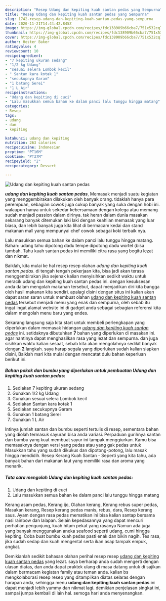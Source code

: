 ```yaml
---
description: "Resep Udang dan kepiting kuah santan pedas yang Sempurna"
title: "Resep Udang dan kepiting kuah santan pedas yang Sempurna"
slug: 1742-resep-udang-dan-kepiting-kuah-santan-pedas-yang-sempurna
date: 2020-11-21T14:44:42.845Z
image: https://img-global.cpcdn.com/recipes/fdc138909b66cba7/751x532cq70/udang-dan-kepiting-kuah-santan-pedas-foto-resep-utama.jpg
thumbnail: https://img-global.cpcdn.com/recipes/fdc138909b66cba7/751x532cq70/udang-dan-kepiting-kuah-santan-pedas-foto-resep-utama.jpg
cover: https://img-global.cpcdn.com/recipes/fdc138909b66cba7/751x532cq70/udang-dan-kepiting-kuah-santan-pedas-foto-resep-utama.jpg
author: Hester Baker
ratingvalue: 4
reviewcount: 10
recipeingredient:
- "7 kepiting ukuran sedang"
- "1/2 kg Udang"
- "sesuai selera Lombok kecil"
- " Santan kara kotak 1"
- "secukupnya Garam"
- "1 batang Serei"
- "1 L Air"
recipeinstructions:
- "Udang dan kepiting di cuci"
- "Lalu masukkan semua bahan ke dalam panci lalu tunggu hingga matang"
categories:
- Resep
tags:
- udang
- dan
- kepiting

katakunci: udang dan kepiting 
nutrition: 263 calories
recipecuisine: Indonesian
preptime: "PT16M"
cooktime: "PT37M"
recipeyield: "2"
recipecategory: Dessert

---
```



![Udang dan kepiting kuah santan pedas](https://img-global.cpcdn.com/recipes/fdc138909b66cba7/751x532cq70/udang-dan-kepiting-kuah-santan-pedas-foto-resep-utama.jpg)

<b><i>udang dan kepiting kuah santan pedas</i></b>, Memasak menjadi suatu kegiatan yang menggembirakan dilakukan oleh banyak orang. tidaklah hanya para perempuan, sebagian cowok juga cukup banyak yang suka dengan hobi ini. walaupun hanya untuk sekedar kebersamaan dengan kolega atau memang sudah menjadi passion dalam dirinya. tak heran dalam dunia masakan sekarang banyak ditemukan laki laki dengan keahlian memasak yang luar biasa, dan lebih banyak juga kita lihat di bermacam kedai dan stand makanan mall yang mempunyai chef cowok sebagai koki terbaik nya.

Lalu masukkan semua bahan ke dalam panci lalu tunggu hingga matang. Bahan: udang tahu dipotong dadu tempe dipotong dadu wortel (bisa tambah. Tahu kuah santan pedas ini memiliki citra rasa yang begitu lezat dan nikmat.

Baiklah, kita mulai ke hal resep resep olahan <i>udang dan kepiting kuah santan pedas</i>. di tengah tengah pekerjaan kita, bisa jadi akan terasa menggembirakan jika sejenak kalian menyisihkan sedikit waktu untuk meracik udang dan kepiting kuah santan pedas ini. dengan kesuksesan anda dalam mengolah makanan tersebut, dapat menjadikan diri kita bangga oleh hasil makanan kita sendiri. apalagi disini dengan situs ini kalian akan dapat saran saran untuk membuat olahan <u>udang dan kepiting kuah santan pedas</u> tersebut menjadi menu yang enak dan sempurna, oleh sebab itu ingat ingat alamat website ini di gadget anda sebagai sebagian referensi kita dalam mengolah menu baru yang endes.


Sekarang langsung saja kita start untuk membeli perlengkapan yang diperlukan dalam memasak hidangan <u><i>udang dan kepiting kuah santan pedas</i></u> ini. setidaknya dibutuhkan <b>7</b> bahan yang diperlukan di masakan ini. agar nantinya dapat menghasilkan rasa yang lezat dan sempurna. dan juga sisihkan waktu kalian sesaat, sebab kita akan mengolahnya sedikit banyak dengan <b>2</b> langkah. saya harap segala yang diperlukan sudah kalian siapkan disini, Baiklah mari kita mulai dengan mencatat dulu bahan keperluan berikut ini.

<!--inarticleads1-->

##### Bahan pokok dan bumbu yang diperlukan untuk pembuatan Udang dan kepiting kuah santan pedas:

1. Sediakan 7 kepiting ukuran sedang
1. Gunakan 1/2 kg Udang
1. Gunakan sesuai selera Lombok kecil
1. Sediakan  Santan kara kotak 1
1. Sediakan secukupnya Garam
1. Gunakan 1 batang Serei
1. Gunakan 1 L Air


Intinya jumlah santan dan bumbu seperti tertulis di resep, sementara bahan yang diolah termasuk sayuran bisa anda variasi. Perpaduan gurihnya santan dan bumbu yang kuat membuat sayur ini tampak menggiurkan. Kamu bisa memasaknya dengan versi yang pedas atau yang gak pedas untuk Masukkan tahu yang sudah dikukus dan dipotong-potong, lalu masak hingga mendidih. Resep Kerang Kuah Santan - Seperti yang kita tahu, ada banyak bahan dari makanan laut yang memiliki rasa dan aroma yang menarik. 

<!--inarticleads2-->

##### Tata cara mengolah Udang dan kepiting kuah santan pedas:

1. Udang dan kepiting di cuci
1. Lalu masukkan semua bahan ke dalam panci lalu tunggu hingga matang


Kerang asam pedas, Kerang ijo, Olahan kerang, Kerang rebus super pedas, Masakan kerang, Resep kerang pedas manis, rebus, dara, Resep kerang saus. Ayam dengan rasa pedas mematikan ini bisa kalian santap bersama nasi rainbow dan lalapan. Selain kepedasannya yang dapat mencuri perhatian pengunjung, kuah hitam pekat yang rasanya Namun ada juga yang banyak menggunakan aneka seafood seperti udang, cumi hingga kepiting. Coba buat bumbu kuah pedas pasti enak dan bikin nagih. Tes rasa, jika sudah sedap dan kuah mengental serta ikan asap tampak empuk, angkat. 

Demikianlah sedikit bahasan olahan perihal resep resep <u>udang dan kepiting kuah santan pedas</u> yang lezat. saya berharap anda sudah mengerti dengan ulasan diatas, dan anda dapat praktek ulang di masa datang untuk di sajikan dalam bermacam kegiatan family atau teman anda. kalian bs mengkolaborasi resep resep yang ditampilkan diatas selaras dengan harapan anda, sehingga menu <b>udang dan kepiting kuah santan pedas</b> ini dapat menjadi lebih yummy dan nikmat lagi. demikian penjelasan singkat ini, sampai jumpa kembali di lain hal. semoga hari anda menyenangkan.
